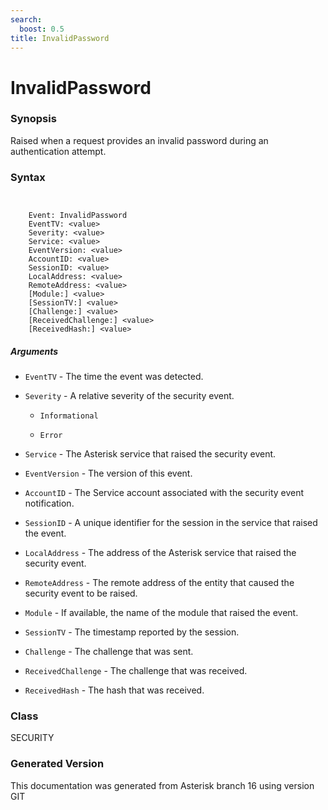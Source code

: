 ```yaml
---
search:
  boost: 0.5
title: InvalidPassword
---
```


# InvalidPassword

### Synopsis

Raised when a request provides an invalid password during an authentication attempt.

### Syntax


```


    Event: InvalidPassword
    EventTV: <value>
    Severity: <value>
    Service: <value>
    EventVersion: <value>
    AccountID: <value>
    SessionID: <value>
    LocalAddress: <value>
    RemoteAddress: <value>
    [Module:] <value>
    [SessionTV:] <value>
    [Challenge:] <value>
    [ReceivedChallenge:] <value>
    [ReceivedHash:] <value>

```
##### Arguments


* `EventTV` - The time the event was detected.<br>

* `Severity` - A relative severity of the security event.<br>

    * `Informational`

    * `Error`

* `Service` - The Asterisk service that raised the security event.<br>

* `EventVersion` - The version of this event.<br>

* `AccountID` - The Service account associated with the security event notification.<br>

* `SessionID` - A unique identifier for the session in the service that raised the event.<br>

* `LocalAddress` - The address of the Asterisk service that raised the security event.<br>

* `RemoteAddress` - The remote address of the entity that caused the security event to be raised.<br>

* `Module` - If available, the name of the module that raised the event.<br>

* `SessionTV` - The timestamp reported by the session.<br>

* `Challenge` - The challenge that was sent.<br>

* `ReceivedChallenge` - The challenge that was received.<br>

* `ReceivedHash` - The hash that was received.<br>

### Class

SECURITY

### Generated Version

This documentation was generated from Asterisk branch 16 using version GIT 